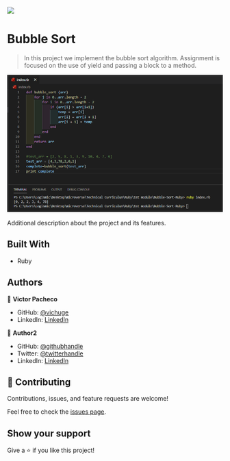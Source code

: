 ![](https://img.shields.io/badge/Microverse-blueviolet)

# Bubble Sort

> In this project we implement the bubble sort algorithm. Assignment is focused on the use of yield and passing a block to a method.

![screenshot](./app_screenshot.png)

Additional description about the project and its features.

## Built With

- Ruby

## Authors

👤 **Victor Pacheco**

- GitHub: [@vichuge](https://github.com/vichuge)
- LinkedIn: [LinkedIn](https://www.linkedin.com/in/victor-pacheco-7946aab2/)

👤 **Author2**

- GitHub: [@githubhandle](https://github.com/githubhandle)
- Twitter: [@twitterhandle](https://twitter.com/twitterhandle)
- LinkedIn: [LinkedIn](https://linkedin.com/linkedinhandle)

## 🤝 Contributing

Contributions, issues, and feature requests are welcome!

Feel free to check the [issues page](https://github.com/AlejandroNo4/Bubble-Sort-Ruby/issues).

## Show your support

Give a ⭐️ if you like this project!
